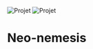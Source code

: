 ![Projet](https://img.shields.io/badge/Projet-Active-green)
![Projet](https://img.shields.io/badge/Projet-OpenSource-blue)

<p></p>


# Neo-nemesis
